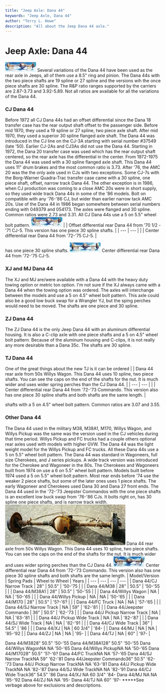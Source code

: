 ```yaml
---
title: "Jeep Axle: Dana 44"
keywords: "Jeep Axle, Dana 44"
author: "Terry L. Howe"
description: "All about the Jeep Dana 44 axle."
---
```


# Jeep Axle: Dana 44
[![Rear Dana 44 ](/axle/d44_71_.jpg)](/axle/d44_71.jpg)
Several variations of the Dana 44 have been used as the rear
axle in Jeeps, all of them use a 8.5" ring and pinion.  The
Dana 44s with the two piece shafts are 19 spline or 27 spline and
the versions wih the once piece shafts are 30 spline.
The R&P ratio ranges supported by the carriers are 2.87-3.73 and
3.92-5.89.  Not all ratios are available for all the variations
of the Dana 44.
### CJ Dana 44
Before 1972 all CJ Dana
44s had an offset differential since the Dana 18 transfer
case has the rear output shaft offset to the passenger side.
Before mid 1970, they used a 19 spline or 27 spline, two piece axle
shaft.  After mid 1970, they used a superior 30 spline flanged axle
shaft.
The Dana 44 was introduced in the CJ line
on the CJ-3A starting with serial number #37549 (late '50).
Earlier CJ-2As and CJ3As did not use the Dana 44.
Starting in 1972, the Dana 20 transfer case was used which has
the rear output shaft centered, so the rear axle has the
differential in the center.  From 1972-1975 the Dana 44 was
used with a 30 spline flanged axle shaft.  This Dana 44 uses
11" drum brakes and the most common ratio is 3.73.
After '76, the AMC 20 was the the only axle used in CJs with
two exceptions.  Some CJ-7s with the Borg-Warner Quadra-Trac
transfer case came with a 30 spline, one piece shaft, offset,
narrow track Dana 44.  The other exception is in 1986, when
CJ production was coming to a close AMC 20s
were in short supply, so they used wide track Dana 44s in
some of the '86 models.  Bolt on compatible with any '76-'86
CJ, but wider than earlier narrow tack AMC 20s.  Use of the
Dana 44 in 1986 began somewhere between serial numbers ending
with 049379 and 054173.  The axles
were flanged and 30 spline.
Common ratios were 2.73 and 3.31.
All CJ Dana 44s use a 5 on 5.5" wheel bolt pattern.
[![Rear Dana 44 ](/axle/d44_71_.jpg)](/axle/d44_71.jpg)
|  | Offset differential rear Dana 44 from '70 1/2 - '71 CJ-5.  This version
has one piece 30 spline shafts. |
| --- | --- |
|  | Center differential rear Dana 44 from '72-'75 CJ-5. |

has one piece 30 spline shafts.
[![Dana 44 ](/axle/d44_72_.jpg)](/axle/d44_72.jpg)
Center differential rear Dana 44 from '72-'75 CJ-5.
### XJ and MJ Dana 44
The XJ and MJ are/were available with a Dana 44 with the heavy
duty towing option or metric ton option.  I'm not sure if the XJ
always came with a Dana 44 when the towing option was ordered.
The axles will interchange between the models and use a 5 on
4.5" wheel bolt pattern.  This axle could also be a good low
buck swap for a Wrangler YJ, but the sping perches would need to
be moved.  The shafts are one piece and 30 spline.
### ZJ Dana 44
The ZJ Dana 44 is the only Jeep Dana 44 with an aluminum differential
housing.  It is also a C-clip axle with one piece shafts and a 5 on
4.5" wheel bolt pattern.  Because of the aluminum housing and C-clips,
it is not really any more desirable than a Dana 35c.  The shafts are
30 spline.
### TJ Dana 44
One of the great things about the new TJ is it can be ordered
|  | Dana 44 rear axle from 50s Willys Wagon.  This Dana 44 uses 10
spline, two piece shafts.  You can see the caps on the end of the
shafts for the nut.  It is much wider and uses wider spring perches
than the CJ Dana 44. |
| --- | --- |
|  | Center differential rear Dana 44 from '72-'73 Commando.  This version
also has one piece 30 spline shafts and both shafts are the same
length. |

shafts with a 5 on 4.5" wheel bolt pattern.  Common ratios are
3.07 and 3.55.
### Other Dana 44
The Dana 44 used in the military M38, M38A1, M170, Willys Wagon,
and Willys Pickup was the same was the version used in the CJ
vehicles during that time period.  Willys Pickup and FC trucks
had a couple others optional rear axles used with models with
higher GVW.  The Dana 44 was the light weight model for the Willys
Pickup and FC trucks.  All these Dana 44s use
a 5 on 5.5" wheel bolt pattern.
The Dana 44 was standard in Wagoneers, full size Cherokees,
and J series pickups.  A wide track version was
introduced for the Cherokee and Wagoneer in the 80s.
The Cherokees and Wagoneers built from 1974 on use a 6 on 5.5"
wheel bolt pattern.  Models built before 1974 used a 5 on 5.5"
wheel bolt pattern.  Most rear ends before '74 use the weaker
2 piece shafts, but some of the later ones uses 1 piece shafts.
The early Wagoneer and Cherokees used Dana 30 and Dana 27 front
ends.
The Dana 44 used in the '72-'73 Jeepster Commandos with the one
piece shafts is an excellent low buck swap from '76-'86 CJs.  It
bolts right on, has 30 spline one piece shafts, and is narrow
track width.
[![Dana 44 from 50s Willys Wagon](/axle/d44wag.jpg)](/axle/d44wag.jpg)
Dana 44 rear axle from 50s Willys Wagon.  This Dana 44 uses 10
spline, two piece shafts.  You can see the caps on the end of the
shafts for the nut.  It is much wider and uses wider spring perches
than the CJ Dana 44.
[![Dana 44 ](/axle/d44_com_.jpg)](/axle/d44_com.jpg)
Center differential rear Dana 44 from '72-'73 Commando.  This version
also has one piece 30 spline shafts and both shafts are the same
length.
| Model/Version | Spring Pads | Wheel to Wheel | Years |
| --- | --- | --- | --- |
| Dana 44/CJ Narrow Track | 28" | 50.5" | '50-'75 |  |
| Dana 44/M38 | 28" | 50.5" | '50-'55 |  |
| Dana 44/M38A1 | 28" | 50.5" | '50-'55 |  |
| Dana 44/Willys Wagon | NA | NA | '50-'65 |  |
| Dana 44/Willys Pickup | NA | NA | '50-'65 |  |
| Dana 44/M170 | 28" | 50.5" | '5?-'6? |  |
| Dana 44/FC Truck | NA | NA | '57-'65 |  |
| Dana 44/SJ Narrow Track | NA | 59" | '62-'81 |  |
| Dana 44/Jeepster Commando | 36" | 50.5" | '62-'73 |  |
| Dana 44/J Pickup Narrow Track | NA | NA | '63-'81 |  |
| Dana 44/J Pickup Wide Track | NA | NA | '82-'87 |  |
| Dana 44/SJ Wide Track | NA | NA | '82-'91 |  |
| Dana 44/CJ Wide Track | 36" | 54.5" | '86 |  |
| Dana 44/XJ | NA | 60 3/4" | '84- |
| Dana 44/MJ | NA | NA | '85-'92 |
| Dana 44/ZJ | NA | NA | '95- |
| Dana 44/TJ | NA | 60" | '97- |

Dana 44/M3828" 50.5" '50-'55
Dana 44/M38A128" 50.5" '50-'55
Dana 44/Willys WagonNA NA '50-'65
Dana 44/Willys PickupNA NA '50-'65
Dana 44/M17028" 50.5" '5?-'6?
Dana 44/FC TruckNA NA '57-'65
Dana 44/SJ Narrow TrackNA 59" '62-'81
Dana 44/Jeepster Commando36" 50.5" '62-'73
Dana 44/J Pickup Narrow TrackNA NA '63-'81
Dana 44/J Pickup Wide TrackNA NA '82-'87
Dana 44/SJ Wide TrackNA NA '82-'91
Dana 44/CJ Wide Track36" 54.5" '86
Dana 44/XJ NA 60 3/4" '84-
Dana 44/MJ NA NA '85-'92
Dana 44/ZJ NA NA '95-
Dana 44/TJ NA 60" '97-
*****See verbage above for exclusions and descriptions.